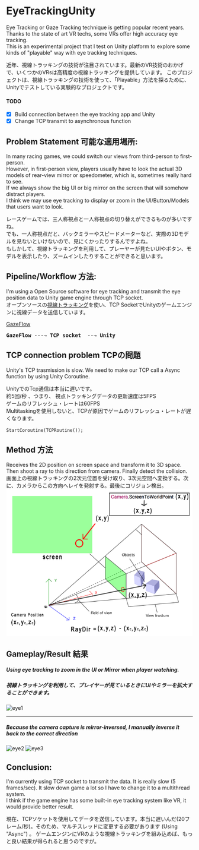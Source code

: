 # EyeTrackingUnity
Eye Tracking or Gaze Tracking technique is getting popular recent years. Thanks to the state of art VR techs, some VRs offer high accuracy eye tracking. \
This is an experimental project that I test on Unity platform to explore some kinds of "playable" way with eye tracking techniques. 

近年、視線トラッキングの技術が注目されています。最新のVR技術のおかげで、いくつかのVRsは高精度の視線トラッキングを提供しています。
このプロジェクトは、視線トラッキングの技術を使って、「Playable」方法を探るために、Unityでテストしている実験的なプロジェクトです。

#### TODO
- [x] Build connection between the eye tracking app and Unity
- [x] Change TCP transmit to asynchronous function

## Problem Statement 可能な適用場所: 
In many racing games, we could switch our views from third-person to first-person. \
However, in first-person view, players usually have to look the actual 3D models of rear-view mirror or speedometer, which is, sometimes really hard to see. \
If we always show the big UI or big mirror on the screen that will somehow distract players. \
I think we may use eye tracking to display or zoom in the UI/Button/Models that users want to look. 

レースゲームでは、三人称視点と一人称視点の切り替えができるものが多いですね。\
でも、一人称視点だと、バックミラーやスピードメーターなど、実際の3Dモデルを見ないといけないので、見にくかったりするんですよね。\
もしかして、視線トラッキングを利用して、プレーヤーが見たいUIやボタン、モデルを表示したり、ズームインしたりすることができると思います。

## Pipeline/Workflow 方法: 
I'm using a Open Source software for eye tracking and transmit the eye position data to Unity game engine through TCP socket.\
オープンソースの[視線トラッキング](https://sourceforge.net/projects/gazepointer/)を使い、TCP SocketでUnityのゲームエンジンに視線データを送信しています。

[GazeFlow](https://gazerecorder.com/)
<pre>
<b>GazeFlow</b> ---→ <b>TCP socket</b>  --→ <b>Unity</b> 
</pre>

## TCP connection problem TCPの問題
Unity's TCP trasmission is slow. We need to make our TCP call a Async function by using Unity Coroutine. 

UnityでのTcp通信は本当に遅いです。\
約5回/秒 、つまり、 視点トラッキングデータの更新速度は5FPS\
ゲームのリフレッシュ・レートは60FPS\
Multitaskingを使用しないと、TCPが原因でゲームのリフレッシュ・レートが遅くなります。

```
StartCoroutine(TCPRoutine());
```
## Method 方法
Receives the 2D position on screen space and transform it to 3D space. Then shoot a ray to this direction from camera. Finally detect the collision.\
画面上の視線トラッキングの2次元位置を受け取り、3次元空間へ変換する。次に、カメラからこの方向へレイを発射する。最後にコリジョン検出。\
![img](img/perspectiveray.png)

## Gameplay/Result 結果
##### Using eye tracking to zoom in the UI or Mirror when player watching.
##### 視線トラッキングを利用して、プレイヤーが見ているときにUIやミラーを拡大することができます。
<img src="img/eye800.gif" alt="eye1" width="800"/>

--------
##### Because the camera capture is mirror-inversed, I manually inverse it back to the correct direction
<p float="left">
<img src="img/eye2.gif" alt="eye2" width="500"/>
<img src="img/eye3_flip.gif" alt="eye3" width="320"/>
</p>

## Conclusion: 

I'm currently using TCP socket to transmit the data. It is really slow (5 frames/sec). It slow down game a lot so I have to change it to a multithread system.\
I think if the game engine has some built-in eye tracking system like VR, it would provide better result.

現在、TCPソケットを使用してデータを送信しています。本当に遅いんだ(20フレーム/秒)。そのため、マルチスレッドに変更する必要があります (Using "Async") 。
ゲームエンジンにVRのような視線トラッキングを組み込めば、もっと良い結果が得られると思うのですが。

